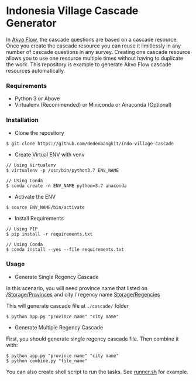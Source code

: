 # Indonesia Village Cascade Generator

In [Akvo Flow](http://flowsupport.akvo.org/), the cascade questions are based on a cascade resource. Once you create the cascade resource you can reuse it limitlessly in any number of cascade questions in any survey. Creating one cascade resource allows you to use one resource multiple times without having to duplicate the work. This repository is example to generate Akvo Flow cascade resources automatically. 

### Requirements

- Python 3 or Above 
- Virtualenv (Recommended) or Miniconda or Anaconda (Optional)

### Installation

- Clone the repository
```
$ git clone https://github.com/dedenbangkit/indo-village-cascade
```

- Create Virtual ENV with venv 
```
// Using Virtualenv
$ virtualenv -p /usr/bin/python3.7 ENV_NAME 

// Using Conda
$ conda create -n ENV_NAME python=3.7 anaconda
```

- Activate the ENV
```
$ source ENV_NAME/bin/activate
```

- Install Requirements
```
// Using PIP
$ pip install -r requirements.txt

// Using Conda
$ conda install --yes --file requirements.txt
```

### Usage 

- Generate Single Regency Cascade

In this scenario, you will need province name that listed on [/Storage/Provinces](https://github.com/dedenbangkit/indo-village-cascade/blob/master/storage/provinces.csv) and city / regency name [Storage/Regencies](https://github.com/dedenbangkit/indo-village-cascade/blob/master/storage/regencies.csv)

This will generate cascade file at ```./cascade/``` folder

```
$ python app.py "province name" "city name"
```

- Generate Multiple Regency Cascade

First, you should generate single regency cascade file. Then combine it with:

```
$ python app.py "province name" "city name"
$ python combine.py "file_name"
```

You can also create shell script to run the tasks. See [runner.sh](https://github.com/dedenbangkit/indo-village-cascade/blob/master/runner.sh) for example.
